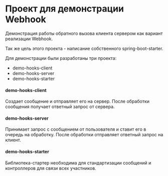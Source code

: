 # Проект для демонстрации Webhook
Демонстрация работы обратного вызова клиента сервером как вариант реализации Webhook.

Так же цель этого проекта - написание собственного spring-boot-starter.

Для демонстрации были разработаны три проекта:
 + demo-hooks-client
 + demo-hooks-server
 + demo-hooks-starter

#### demo-hooks-client
Создает сообщение и отправляет его на сервер. После обработки сообщения
получает ответный запрос от сервера.

#### demo-hooks-server
Принимает запрос с сообщением от пользователя и ставит его в очередь на обработку.
После обработки отправляет ответный запрос на клиент.

#### demo-hooks-starter
Библиотека-стартер необходима для стандартизации сообщений и контроллеров для связи
всех участников.
